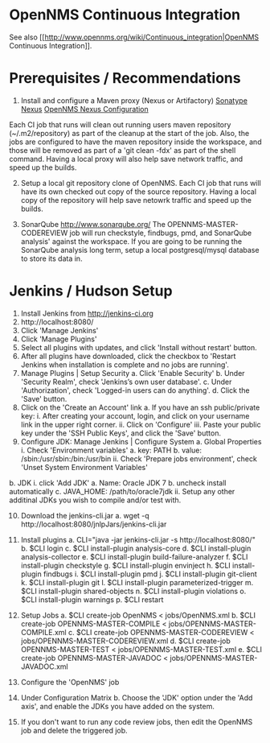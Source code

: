 OpenNMS Continuous Integration
==============================

See also [[http://www.opennms.org/wiki/Continuous_integration|OpenNMS Continuous Integration]].

Prerequisites / Recommendations
===============================
1. Install and configure a Maven proxy (Nexus or Artifactory)
[Sonatype Nexus](http://www.sonatype.org/nexus/go)
[OpenNMS Nexus Configuration](https://github.com/OpenNMS/opennms-nexus)

Each CI job that runs will clean out running users maven repository
(~/.m2/repository) as part of the cleanup at the start of the job. Also,
the jobs are configured to have the maven repository inside the workspace,
and those will be removed as part of a 'git clean -fdx' as part of the
shell command. Having a local proxy will also help save network traffic,
and speed up the builds.

2. Setup a local git repository clone of OpenNMS.
Each CI job that runs will have its own checked out copy of the source repository. Having a local copy
of the repository will help save netowrk traffic and speed up the builds.

3. SonarQube 
http://www.sonarqube.org/
The OPENNMS-MASTER-CODEREVIEW job will run checkstyle, findbugs, pmd, and
SonarQube analysis' against the workspace. If you are going to be running
the SonarQube analysis long term, setup a local postgresql/mysql database
to store its data in.

Jenkins / Hudson Setup
======================
1. Install Jenkins from http://jenkins-ci.org
2. http://localhost:8080/
3. Click 'Manage Jenkins'
4. Click 'Manage Plugins'
5. Select all plugins with updates, and click 'Install without restart' button.
6. After all plugins have downloaded, click the checkbox to 'Restart Jenkins when installation is complete and no jobs are running'.
7. Manage Plugins | Setup Security
  a. Click 'Enable Security'
  b. Under 'Security Realm', check 'Jenkins’s own user database'.
  c. Under 'Authorization', check 'Logged-in users can do anything'.
  d. Click the 'Save' button.
8. Click on the 'Create an Account' link
  a. If you have an ssh public/private key:
    i. After creating your account, login, and click on your username link in the upper right corner.
    ii. Click on 'Configure'
    iii. Paste your public key under the 'SSH Public Keys', and click the 'Save' button.
9. Configure JDK:
  Manage Jenkins | Configure System
  a. Global Properties
    i. Check 'Environment variables'
      a. key: PATH
      b. value: /sbin:/usr/sbin:/bin:/usr/bin
    ii. Check 'Prepare jobs environment', check 'Unset System Environment Variables'

  b. JDK
     i. click 'Add JDK'
        a. Name: Oracle JDK 7
        b. uncheck install automatically
        c. JAVA_HOME: /path/to/oracle7jdk
     ii. Setup any other additinal JDKs you wish to compile and/or test with.

10. Download the jenkins-cli.jar
  a. wget -q http://localhost:8080/jnlpJars/jenkins-cli.jar

11. Install plugins
  a. CLI="java -jar jenkins-cli.jar -s http://localhost:8080/"
  b. $CLI login
  c. $CLI install-plugin analysis-core
  d. $CLI install-plugin analysis-collector
  e. $CLI install-plugin build-failure-analyzer
  f. $CLI install-plugin checkstyle
  g. $CLI install-plugin envinject
  h. $CLI install-plugin findbugs
  i. $CLI install-plugin pmd
  j. $CLI install-plugin git-client
  k. $CLI install-plugin git
  l. $CLI install-plugin parameterized-trigger
  m. $CLI install-plugin shared-objects
  n. $CLI install-plugin violations
  o. $CLI install-plugin warnings
  p. $CLI restart

11. Setup Jobs
  a. $CLI create-job OpenNMS < jobs/OpenNMS.xml
  b. $CLI create-job OPENNMS-MASTER-COMPILE < jobs/OPENNMS-MASTER-COMPILE.xml
  c. $CLI create-job OPENNMS-MASTER-CODEREVIEW < jobs/OPENNMS-MASTER-CODEREVIEW.xml
  d. $CLI create-job OPENNMS-MASTER-TEST < jobs/OPENNMS-MASTER-TEST.xml
  e. $CLI create-job OPENNMS-MASTER-JAVADOC < jobs/OPENNMS-MASTER-JAVADOC.xml

12. Configure the 'OpenNMS' job
  1. Under Configuration Matrix
     b. Choose the 'JDK' option under the 'Add axis', and enable the JDKs you have added on the system.

13. If you don't want to run any code review jobs, then edit the OpenNMS job
    and delete the triggered job.
